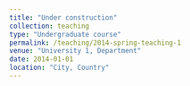 ```yaml
---
title: "Under construction"
collection: teaching
type: "Undergraduate course"
permalink: /teaching/2014-spring-teaching-1
venue: "University 1, Department"
date: 2014-01-01
location: "City, Country"
---
```

<!--- This is a description of a teaching experience. You can use markdown like any other post.--->


